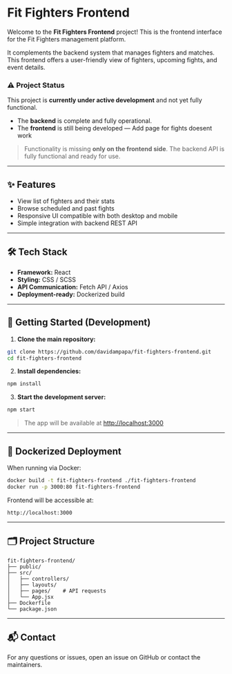 # Fit Fighters Frontend

Welcome to the **Fit Fighters Frontend** project! This is the frontend interface for the Fit Fighters management platform.

It complements the backend system that manages fighters and matches. This frontend offers a user-friendly view of fighters, upcoming fights, and event details.

### ⚠️ Project Status

This project is **currently under active development** and not yet fully functional.

- The **backend** is complete and fully operational.
- The **frontend** is still being developed — Add page for fights doesent work

> Functionality is missing **only on the frontend side**. The backend API is fully functional and ready for use.
---

## ✨ Features

- View list of fighters and their stats
- Browse scheduled and past fights
- Responsive UI compatible with both desktop and mobile
- Simple integration with backend REST API

---

## 🛠️ Tech Stack

- **Framework:** React
- **Styling:** CSS / SCSS
- **API Communication:** Fetch API / Axios
- **Deployment-ready:** Dockerized build

---

## 🚀 Getting Started (Development)

1. **Clone the main repository:**

```bash
git clone https://github.com/davidampapa/fit-fighters-frontend.git
cd fit-fighters-frontend
```

2. **Install dependencies:**

```bash
npm install
```

3. **Start the development server:**

```bash
npm start
```

> The app will be available at [http://localhost:3000](http://localhost:3000)

---

## 🐳 Dockerized Deployment

When running via Docker:

```bash
docker build -t fit-fighters-frontend ./fit-fighters-frontend
docker run -p 3000:80 fit-fighters-frontend
```

Frontend will be accessible at:

```
http://localhost:3000
```

---

## 🗂️ Project Structure

```
fit-fighters-frontend/
├── public/
├── src/
│   ├── controllers/
│   ├── layouts/
│   ├── pages/    # API requests
│   └── App.jsx
├── Dockerfile
└── package.json
```

---

## 📬 Contact

For any questions or issues, open an issue on GitHub or contact the maintainers.
